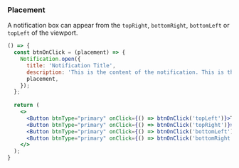 <demo>

### Placement

A notification box can appear from the `topRight`, `bottomRight`, `bottomLeft` or `topLeft` of the viewport.

```jsx live
() => {
  const btnOnClick = (placement) => {
    Notification.open({
      title: 'Notification Title',
      description: 'This is the content of the notification. This is the content of the notification.',
      placement,
    });
  };
  
  return (
    <>
      <Button btnType="primary" onClick={() => btnOnClick('topLeft')}>Top Left</Button>
      <Button btnType="primary" onClick={() => btnOnClick('topRight')}>Top Right</Button>
      <Button btnType="primary" onClick={() => btnOnClick('bottomLeft')}>Bottom Left</Button>
      <Button btnType="primary" onClick={() => btnOnClick('bottomRight')}>Bottom Right</Button>
    </>
  );
}
```

</demo>
